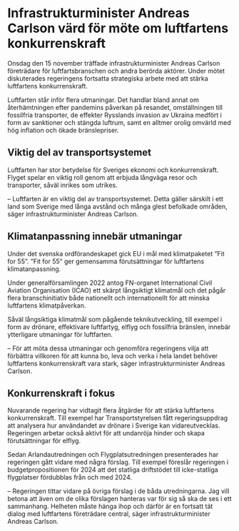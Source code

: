 # Infrastrukturminister Andreas Carlson värd för möte om luftfartens konkurrenskraft

Onsdag den 15 november träffade infrastrukturminister Andreas Carlson företrädare för luftfartsbranschen och andra berörda aktörer. Under mötet diskuterades regeringens fortsatta strategiska arbete med att stärka luftfartens konkurrenskraft.

Luftfarten står inför flera utmaningar. Det handlar bland annat om återhämtningen efter pandemins påverkan på resandet, omställningen till fossilfria transporter, de effekter Rysslands invasion av Ukraina medfört i form av sanktioner och stängda luftrum, samt en alltmer orolig omvärld med hög inflation och ökade bränslepriser.

## Viktig del av transportsystemet

Luftfarten har stor betydelse för Sveriges ekonomi och konkurrenskraft. Flyget spelar en viktig roll genom att erbjuda långväga resor och transporter, såväl inrikes som utrikes.

– Luftfarten är en viktig del av transportsystemet. Detta gäller särskilt i ett land som Sverige med långa avstånd och många glest befolkade områden, säger infrastrukturminister Andreas Carlson.

## Klimatanpassning innebär utmaningar

Under det svenska ordförandeskapet gick EU i mål med klimatpaketet ”Fit for 55”. ”Fit for 55” ger gemensamma förutsättningar för luftfartens klimatanpassning.

Under generalförsamlingen 2022 antog FN-organet International Civil Aviation Organisation (ICAO) ett skärpt långsiktigt klimatmål och det pågår flera branschinitiativ både nationellt och internationellt för att minska luftfartens klimatpåverkan.

Såväl långsiktiga klimatmål som pågående teknikutveckling, till exempel i form av drönare, effektivare luftfartyg, elflyg och fossilfria bränslen, innebär ytterligare utmaningar för luftfarten.

– För att möta dessa utmaningar och genomföra regeringens vilja att förbättra villkoren för att kunna bo, leva och verka i hela landet behöver luftfartens konkurrenskraft vara stark, säger infrastrukturminister Andreas Carlson.

## Konkurrenskraft i fokus

Nuvarande regering har vidtagit flera åtgärder för att stärka luftfartens konkurrenskraft. Till exempel har Transportstyrelsen fått regeringsuppdrag att analysera hur användandet av drönare i Sverige kan vidareutvecklas. Regeringen arbetar också aktivt för att undanröja hinder och skapa förutsättningar för elflyg.

Sedan Arlandautredningen och Flygplatsutredningen presenterades har regeringen gått vidare med några förslag. Till exempel föreslår regeringen i budgetpropositionen för 2024 att det statliga driftstödet till icke-statliga flygplatser fördubblas från och med 2024.

– Regeringen tittar vidare på övriga förslag i de båda utredningarna. Jag vill betona att även om de olika förslagen hanteras var för sig så ska de ses i ett sammanhang. Helheten måste hänga ihop och därför är en fortsatt tät dialog med luftfartens företrädare central, säger infrastrukturminister Andreas Carlson.
